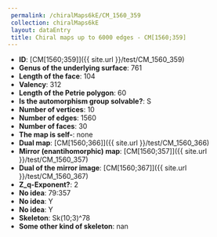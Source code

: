 ```yaml
--- 
 permalink: /chiralMaps6kE/CM_1560_359 
 collection: chiralMaps6kE
 layout: dataEntry
 title: Chiral maps up to 6000 edges - CM[1560;359]
---
```


- **ID**: [CM[1560;359]]({{ site.url }}/test/CM_1560_359)
- **Genus of the underlying surface**: 761
- **Length of the face**: 104
- **Valency**: 312
- **Length of the Petrie polygon**: 60
- **Is the automorphism group solvable?**: S
- **Number of vertices**: 10
- **Number of edges**: 1560
- **Number of faces**: 30
- **The map is self-**: none
- **Dual map**: [CM[1560;366]]({{ site.url }}/test/CM_1560_366)
- **Mirror (enantihomorphic) map**: [CM[1560;357]]({{ site.url }}/test/CM_1560_357)
- **Dual of the mirror image**: [CM[1560;367]]({{ site.url }}/test/CM_1560_367)
- **Z_q-Exponent?**: 2
- **No idea**:  79:357
- **No idea**: Y
- **No idea**: Y
- **Skeleton**: Sk(10;3)^78
- **Some other kind of skeleton**: nan
